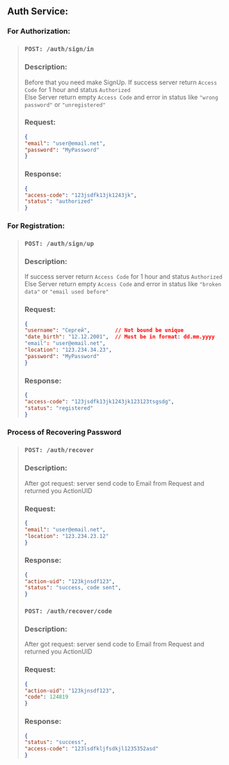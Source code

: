 ## Auth Service:
### For Authorization:
>### ```POST: /auth/sign/in```
> ### Description:
> Before that you need make SignUp. 
> If success server return ```Access Code```
> for 1 hour and status ```Authorized``` \
> Else Server return empty ```Access Code``` and error in status like ```"wrong password"``` or ```"unregistered"```
> 
> ### Request:
> ```json lines
> {
> "email": "user@email.net",
> "password": "MyPassword"
> }
> ```
> ### Response:
> ```json lines
> {
> "access-code": "123jsdfk13jk1243jk",
> "status": "authorized"
> }
> ```

### For Registration:
>### ```POST: /auth/sign/up```
> ### Description:
> If success server return ```Access Code```
> for 1 hour and status ```Authorized``` \
> Else Server return empty ```Access Code``` and error in status like ```"broken data"``` or ```"email used before"```
> 
> ### Request:
> ```json lines
> {
> "username": "Сергей",        // Not bound be unique
> "date_birth": "12.12.2001",  // Must be in format: dd.mm.yyyy
> "email": "user@email.net",
> "location": "123.234.34.23",
> "password": "MyPassword"
> }
> ```
> ### Response:
> ```json lines
> {
> "access-code": "123jsdfk13jk1243jk123123tsgsdg",
> "status": "registered"
> }
> ```
### Process of Recovering Password
> ### ```POST: /auth/recover```
> ### Description:
> After got request: server send code to Email from Request and returned you ActionUID
> ### Request:
> ```json lines
> {
> "email": "user@email.net",
> "location": "123.234.23.12"
> }
>```
> ### Response:
> ```json lines
> {
> "action-uid": "123kjnsdf123",
> "status": "success, code sent",
> }
>```
> ### ```POST: /auth/recover/code```
> ### Description:
> After got request: server send code to Email from Request and returned you ActionUID
> ### Request:
> ```json lines
> {
> "action-uid": "123kjnsdf123",
> "code": 124819
> }
>```
> ### Response:
> ```json lines
> {
> "status": "success",
> "access-code": "123lsdfkljfsdkjl1235352asd"
> }
>```